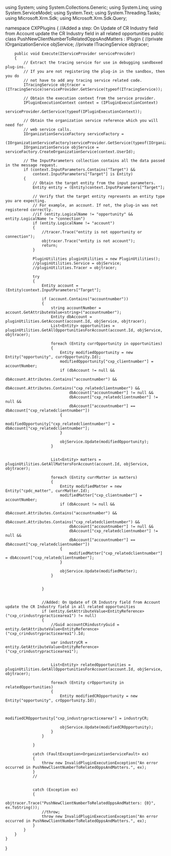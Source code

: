 using System;
using System.Collections.Generic;
using System.Linq;
using System.ServiceModel;
using System.Text;
using System.Threading.Tasks;
using Microsoft.Xrm.Sdk;
using Microsoft.Xrm.Sdk.Query;

namespace CXPPlugins
{       //Added a step: On Update of CR Industry field from Account update the CR Industry field in all related opportunities 
    public class PushNewClientNumberToRelatedOppsAndMatters : IPlugin
    {
        //private IOrganizationService objService;
        //private ITracingService objtracer;

        public void Execute(IServiceProvider serviceProvider)
        {
            // Extract the tracing service for use in debugging sandboxed plug-ins.
            // If you are not registering the plug-in in the sandbox, then you do
            // not have to add any tracing service related code.
            ITracingService objtracer = (ITracingService)serviceProvider.GetService(typeof(ITracingService));

            // Obtain the execution context from the service provider.
            IPluginExecutionContext context = (IPluginExecutionContext)
                serviceProvider.GetService(typeof(IPluginExecutionContext));

            // Obtain the organization service reference which you will need for
            // web service calls.
            IOrganizationServiceFactory serviceFactory =
                (IOrganizationServiceFactory)serviceProvider.GetService(typeof(IOrganizationServiceFactory));
            IOrganizationService objService = serviceFactory.CreateOrganizationService(context.UserId);

            // The InputParameters collection contains all the data passed in the message request.
            if (context.InputParameters.Contains("Target") &&
                context.InputParameters["Target"] is Entity)
            {
                // Obtain the target entity from the input parameters.
                Entity entity = (Entity)context.InputParameters["Target"];

                // Verify that the target entity represents an entity type you are expecting. 
                // For example, an account. If not, the plug-in was not registered correctly.
                //if (entity.LogicalName != "opportunity" && entity.LogicalName != "connection")
                if (entity.LogicalName != "account")
                {
                    //tracer.Trace("entity is not opportunity or connection");
                    objtracer.Trace("entity is not account");
                    return;
                }

                PluginUtilities pluginUtilities = new PluginUtilities();
                //pluginUtilities.Service = objService;
                //pluginUtilities.Tracer = objtracer;

                try
                {
                    Entity account = (Entity)context.InputParameters["Target"];

                    if (account.Contains("accountnumber"))
                    {
                        string accountNumber = account.GetAttributeValue<string>("accountnumber");
                        Entity dbAccount = pluginUtilities.GetAccount(account.Id, objService, objtracer);
                        List<Entity> opportunities = pluginUtilities.GetAllOpportunitiesForAccount(account.Id, objService, objtracer);

                        foreach (Entity currOpportunity in opportunities)
                        {
                            Entity modifiedOpportunity = new Entity("opportunity", currOpportunity.Id);
                            modifiedOpportunity["cxp_clientnumber"] = accountNumber;
                            if (dbAccount != null &&
                                dbAccount.Attributes.Contains("accountnumber") &&
                                dbAccount.Attributes.Contains("cxp_relatedclientnumber") &&
                                dbAccount["accountnumber"] != null &&
                                dbAccount["cxp_relatedclientnumber"] != null &&
                                dbAccount["accountnumber"] == dbAccount["cxp_relatedclientnumber"])
                            {
                                modifiedOpportunity["cxp_relatedclientnumber"] = dbAccount["cxp_relatedclientnumber"];
                            }

                            objService.Update(modifiedOpportunity);
                        }


                        List<Entity> matters = pluginUtilities.GetAllMattersForAccount(account.Id, objService, objtracer);

                        foreach (Entity currMatter in matters)
                        {
                            Entity modifiedMatter = new Entity("cpdc_matter", currMatter.Id);
                            modifiedMatter["cxp_clientnumber"] = accountNumber;
                            if (dbAccount != null &&
                                dbAccount.Attributes.Contains("accountnumber") &&
                                dbAccount.Attributes.Contains("cxp_relatedclientnumber") &&
                                dbAccount["accountnumber"] != null &&
                                dbAccount["cxp_relatedclientnumber"] != null &&
                                dbAccount["accountnumber"] == dbAccount["cxp_relatedclientnumber"])
                            {
                                modifiedMatter["cxp_relatedclientnumber"] = dbAccount["cxp_relatedclientnumber"];
                            }

                            objService.Update(modifiedMatter);
                        }
                       

                    }


                    //Added: On Update of CR Industry field from Account update the CR Industry field in all related opportunities 
                    if (entity.GetAttributeValue<EntityReference>("cxp_crindustrypracticearea1") != null)
                    {
                        //Guid accountCRindustryGuid = entity.GetAttributeValue<EntityReference>("cxp_crindustrypracticearea1").Id;

                        var industryCR = entity.GetAttributeValue<EntityReference>("cxp_crindustrypracticearea1");


                        List<Entity> relatedOpportunities = pluginUtilities.GetAllOpportunitiesForAccount(account.Id, objService, objtracer);

                        foreach (Entity crOpportunity in relatedOpportunities)
                        {
                            Entity modifiedCROpportunity = new Entity("opportunity", crOpportunity.Id);
                            

                            modifiedCROpportunity["cxp_industrypracticearea"] = industryCR;

                            objService.Update(modifiedCROpportunity);
                        }
                    }

                }

                catch (FaultException<OrganizationServiceFault> ex)
                {
                    throw new InvalidPluginExecutionException("An error occurred in PushNewClientNumberToRelatedOppsAndMatters.", ex);
                }
                //

                                                                         
                catch (Exception ex)
                {
                    objtracer.Trace("PushNewClientNumberToRelatedOppsAndMatters: {0}", ex.ToString());
                    //throw;
                    throw new InvalidPluginExecutionException("An error occurred in PushNewClientNumberToRelatedOppsAndMatters.", ex);
                }
            }
        }
    }
}
